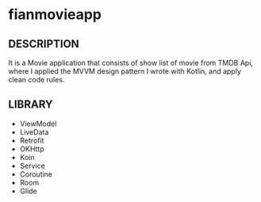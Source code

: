 # fianmovieapp

## DESCRIPTION
It is a Movie application that consists of show list of movie from TMDB Api, where I applied the MVVM design pattern I wrote with Kotlin, and apply clean code rules.

## LIBRARY
- ViewModel
- LiveData
- Retrofit
- OKHttp
- Koin
- Service
- Coroutine
- Room
- Glide
